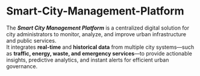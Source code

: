 # Smart-City-Management-Platform

The ***Smart City Management Platform*** is a centralized digital solution for city administrators to monitor, analyze, and improve urban infrastructure and public services.  
It integrates **real-time** and **historical data** from multiple city systems—such as **traffic, energy, waste, and emergency services**—to provide actionable insights, predictive analytics, and instant alerts for efficient urban governance.
